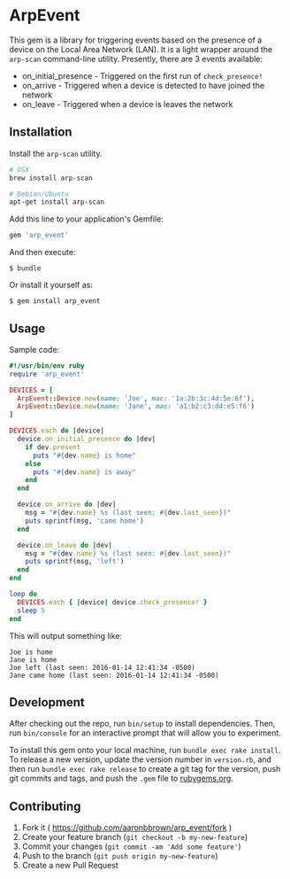 # ArpEvent

This gem is a library for triggering events based on the presence of a device
on the Local Area Network (LAN). It is a light wrapper around the `arp-scan`
command-line utility.  Presently, there are 3 events available:

* on_initial_presence - Triggered on the first run of `check_presence!`
* on_arrive - Triggered when a device is detected to have joined the network
* on_leave - Triggered when a device is leaves the network

## Installation

Install the `arp-scan` utility.

```bash
# OSX
brew install arp-scan

# Debian/Ubuntu
apt-get install arp-scan
```

Add this line to your application's Gemfile:

```ruby
gem 'arp_event'
```

And then execute:

    $ bundle

Or install it yourself as:

    $ gem install arp_event

## Usage

Sample code:

```ruby
#!/usr/bin/env ruby
require 'arp_event'

DEVICES = [
  ArpEvent::Device.new(name: 'Joe', mac: '1a:2b:3c:4d:5e:6f'),
  ArpEvent::Device.new(name: 'Jane', mac: 'a1:b2:c3:d4:e5:f6')
]

DEVICES.each do |device|
  device.on_initial_presence do |dev|
    if dev.present
      puts "#{dev.name} is home"
    else
      puts "#{dev.name} is away"
    end
  end

  device.on_arrive do |dev|
    msg = "#{dev.name} %s (last seen: #{dev.last_seen})"
    puts sprintf(msg, 'came home')
  end

  device.on_leave do |dev|
    msg = "#{dev.name} %s (last seen: #{dev.last_seen})"
    puts sprintf(msg, 'left')
  end
end

loop do
  DEVICES.each { |device| device.check_presence! }
  sleep 5
end
```

This will output something like:

```
Joe is home
Jane is home
Joe left (last seen: 2016-01-14 12:41:34 -0500)
Jane came home (last seen: 2016-01-14 12:41:34 -0500)
```

## Development

After checking out the repo, run `bin/setup` to install dependencies. Then, run `bin/console` for an interactive prompt that will allow you to experiment.

To install this gem onto your local machine, run `bundle exec rake install`. To release a new version, update the version number in `version.rb`, and then run `bundle exec rake release` to create a git tag for the version, push git commits and tags, and push the `.gem` file to [rubygems.org](https://rubygems.org).

## Contributing

1. Fork it ( https://github.com/aaronbbrown/arp_event/fork )
2. Create your feature branch (`git checkout -b my-new-feature`)
3. Commit your changes (`git commit -am 'Add some feature'`)
4. Push to the branch (`git push origin my-new-feature`)
5. Create a new Pull Request
